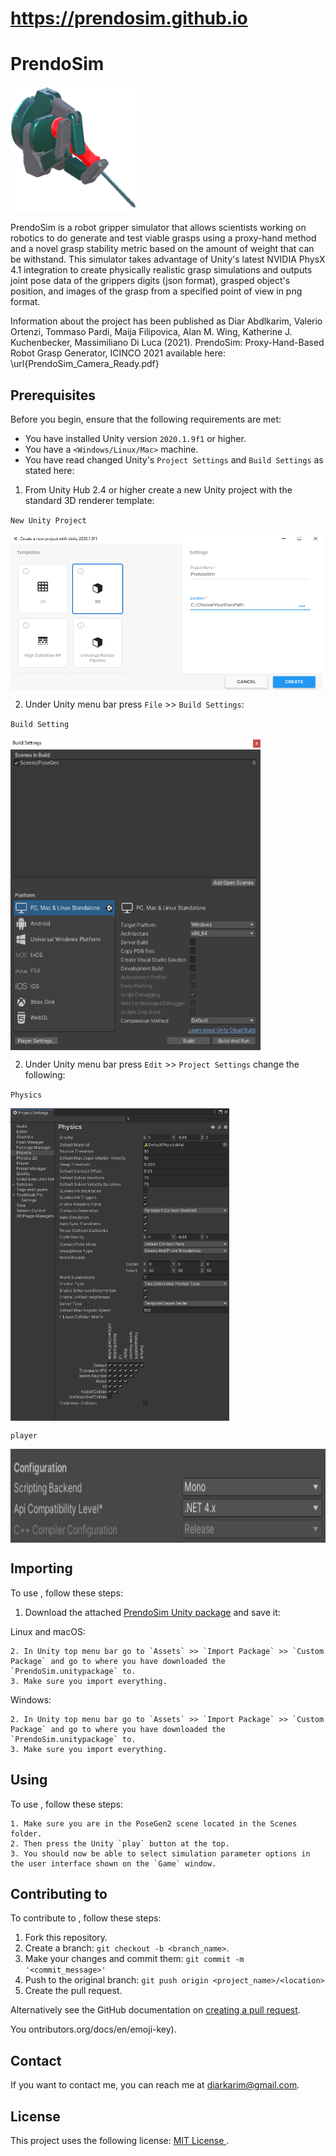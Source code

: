 # https://prendosim.github.io

# PrendoSim

<p align="left">
  <img width="200" height="200" src="prendosim2.png">
</p>


PrendoSim is a robot gripper simulator that allows scientists working on robotics to do generate and test viable grasps using a proxy-hand method and a novel grasp stability metric based on the amount of weight that can be withstand. This simulator takes advantage of Unity's latest NVIDIA PhysX 4.1 integration to create physically realistic grasp simulations and outputs joint pose data of the grippers digits (json format), grasped object's position, and images of the grasp from a specified point of view in png format.

Information about the project has been published as Diar Abdlkarim, Valerio Ortenzi, Tommaso Pardi, Maija Filipovica, Alan M. Wing, Katherine J. Kuchenbecker, Massimiliano Di Luca (2021). PrendoSim: Proxy-Hand-Based Robot Grasp Generator, ICINCO 2021 available here: \url{PrendoSim_Camera_Ready.pdf}

## Prerequisites

Before you begin, ensure that the following requirements are met:
<!--- These are just example requirements. Add, duplicate or remove as required --->
* You have installed Unity version `2020.1.9f1` or higher.
* You have a `<Windows/Linux/Mac>` machine.
* You have read changed Unity's `Project Settings` and `Build Settings` as stated here:

1. From Unity Hub 2.4 or higher create a new Unity project with the standard 3D renderer template:

`New Unity Project`

<img align="center" width="500" height="250" src="standard3D.png">

2. Under Unity menu bar press `File` >> `Build Settings`:

`Build Setting`

<img align="center" width="400" height="500" src="build.png">

2. Under Unity menu bar press `Edit` >> `Project Settings` change the following:

`Physics`

<img align="center" width="350" height="500" src="physics.png">

`player`

<img align="center" width="600" height="150" src="player.png">

## Importing <PrendoSim>

To use <PrendoSim>, follow these steps:

1. Download the attached [PrendoSim Unity package](https://www.dropbox.com/s/yhhmovezg97nrm9/PrendoSimv1.unitypackage?dl=1) and save it:

Linux and macOS:
```
2. In Unity top menu bar go to `Assets` >> `Import Package` >> `Custom Package` and go to where you have downloaded the `PrendoSim.unitypackage` to.
3. Make sure you import everything.
```

Windows:
```
2. In Unity top menu bar go to `Assets` >> `Import Package` >> `Custom Package` and go to where you have downloaded the `PrendoSim.unitypackage` to.
3. Make sure you import everything.
```

## Using <PrendoSim>

To use <PrendoSim>, follow these steps:

```
1. Make sure you are in the PoseGen2 scene located in the Scenes folder.
2. Then press the Unity `play` button at the top.
3. You should now be able to select simulation parameter options in the user interface shown on the `Game` window.
```

## Contributing to <PrendoSim>
<!--- If your README is long or you have some specific process or steps you want contributors to follow, consider creating a separate CONTRIBUTING.md file--->
To contribute to <PrendoSim>, follow these steps:

1. Fork this repository.
2. Create a branch: `git checkout -b <branch_name>`.
3. Make your changes and commit them: `git commit -m '<commit_message>'`
4. Push to the original branch: `git push origin <project_name>/<location>`
5. Create the pull request.

Alternatively see the GitHub documentation on [creating a pull request](https://help.github.com/en/github/collaborating-with-issues-and-pull-requests/creating-a-pull-request).

<!-- ## Contributors

Thanks to the following people who have contributed to this project:

* [@scottydocs](https://github.com/scottydocs) 📖
* [@cainwatson](https://github.com/cainwatson) 🐛
* [@calchuchesta](https://github.com/calchuchesta) 🐛 -->

You <!-- might want to consider using something like the [All Contributors](https://github.com/all-contributors/all-contributors) specification and its [emoji key](https://allc -->ontributors.org/docs/en/emoji-key).

## Contact

If you want to contact me, you can reach me at <diarkarim@gmail.com>.

## License
<!--- If you're not sure which open license to use see https://choosealicense.com/--->

This project uses the following license: [MIT License
](<https://choosealicense.com/licenses/mit/>).
